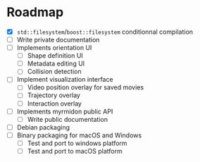 # Roadmap

* [x] `std::filesystem`/`boost::filesystem` conditionnal compilation
* [ ] Write private documentation
* [ ] Implements orientation UI
  * [ ] Shape definition UI
  * [ ] Metadata editing UI
  * [ ] Collision detection
* [ ] Implement visualization interface
  * [ ] Video position overlay for saved movies
  * [ ] Trajectory overlay
  * [ ] Interaction overlay
* [ ] Implements myrmidon public API
  * [ ] Write public documentation
* [ ] Debian packaging
* [ ] Binary packaging for macOS and Windows
  * [ ] Test and port to windows platform
  * [ ] Test and port to macOS platform
